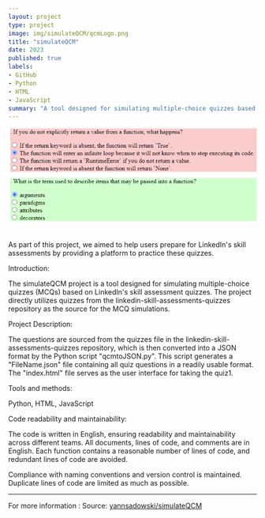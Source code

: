 ```yaml
---
layout: project
type: project
image: img/simulateQCM/qcmLogo.png
title: "simulateQCM"
date: 2023
published: true
labels:
- GitHub
- Python
- HTML
- JavaScript
summary: "A tool designed for simulating multiple-choice quizzes based on LinkedIn's skill assessment quizzes"
---
```

<p align="center"><img class="img" src="../img/simulateQCM/QCM.png"></p><br>
As part of this project, we aimed to help users prepare for LinkedIn's skill assessments by providing a platform to practice these quizzes.

Introduction:

The simulateQCM project is a tool designed for simulating multiple-choice quizzes (MCQs) based on LinkedIn's skill assessment quizzes. The project directly utilizes quizzes from the linkedin-skill-assessments-quizzes repository as the source for the MCQ simulations.

Project Description:

The questions are sourced from the quizzes file in the linkedin-skill-assessments-quizzes repository, which is then converted into a JSON format by the Python script "qcmtoJSON.py". This script generates a "FileName.json" file containing all quiz questions in a readily usable format. The "index.html" file serves as the user interface for taking the quiz​1​.

Tools and methods:

Python, HTML, JavaScript

Code readability and maintainability:

The code is written in English, ensuring readability and maintainability across different teams. All documents, lines of code, and comments are in English. Each function contains a reasonable number of lines of code, and redundant lines of code are avoided.

Compliance with naming conventions and version control is maintained. Duplicate lines of code are limited as much as possible.

<hr>
For more information :
Source: <a href="https://github.com/yannsadowski/simulateQCM"><i class="large github icon "></i>yannsadowski/simulateQCM</a>
